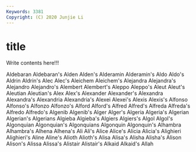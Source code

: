 ```yaml
---
Keywords: 3381
Copyright: (C) 2020 Junjie Li
---
```


# title

Write contents here!!!

Aldebaran 
Aldebaran's 
Alden 
Alden's 
Alderamin 
Alderamin's 
Aldo
Aldo's 
Aldrin 
Aldrin's 
Alec 
Alec's 
Aleichem 
Aleichem's 
Alejandra 
Alejandra's 
Alejandro
Alejandro's 
Alembert 
Alembert's 
Aleppo 
Aleppo's 
Aleut 
Aleut's 
Aleutian 
Aleutian's 
Alex
Alex's 
Alexander 
Alexander's 
Alexandra 
Alexandra's 
Alexandria 
Alexandria's 
Alexei 
Alexei's 
Alexis
Alexis's 
Alfonso 
Alfonso's 
Alfonzo 
Alfonzo's 
Alford 
Alford's 
Alfred 
Alfred's 
Alfreda
Alfreda's 
Alfredo 
Alfredo's 
Algenib 
Algenib's 
Alger 
Alger's 
Algeria 
Algeria's 
Algerian
Algerian's 
Algerians 
Algieba 
Algieba's 
Algiers 
Algiers's 
Algol 
Algol's 
Algonquian 
Algonquian's
Algonquians 
Algonquin 
Algonquin's 
Alhambra 
Alhambra's 
Alhena 
Alhena's 
Ali 
Ali's 
Alice
Alice's 
Alicia 
Alicia's 
Alighieri 
Alighieri's 
Aline 
Aline's 
Alioth 
Alioth's 
Alisa
Alisa's 
Alisha 
Alisha's 
Alison 
Alison's 
Alissa 
Alissa's 
Alistair 
Alistair's 
Alkaid
Alkaid's 
Allah 
